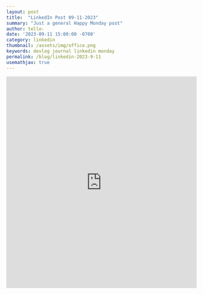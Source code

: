 ```yaml
---
layout: post
title:  "LinkedIn Post 09-11-2023"
summary: "Just a general Happy Monday post"
author: tello-
date: '2023-09-11 15:00:00 -0700'
category: linkedin
thumbnail: /assets/img/office.png
keywords: devlog journal linkedin monday
permalink: /blog/linkedin-2023-9-11
usemathjax: true
---
```


<div>
    <center><iframe src="https://www.linkedin.com/embed/feed/update/urn:li:share:7107120614154403840" height="561" width="504" frameborder="0" allowfullscreen="" title="Embedded post"></iframe></center>
</div>